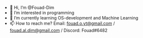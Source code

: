 - 👋 Hi, I’m @Fouad-Dim
- 👀 I’m interested in programming
- 🌱 I’m currently learning OS-development and Machine Learning
- 📫 How to reach me? Email: fouad.o.yt@gmail.com / fouad.al.dim@gmail.com / Discord: Fouad#6482

<!---
Fouad-El-Dim/Fouad-El-Dim is a ✨ special ✨ repository because its `README.md` (this file) appears on your GitHub profile.
You can click the Preview link to take a look at your changes.
--->
